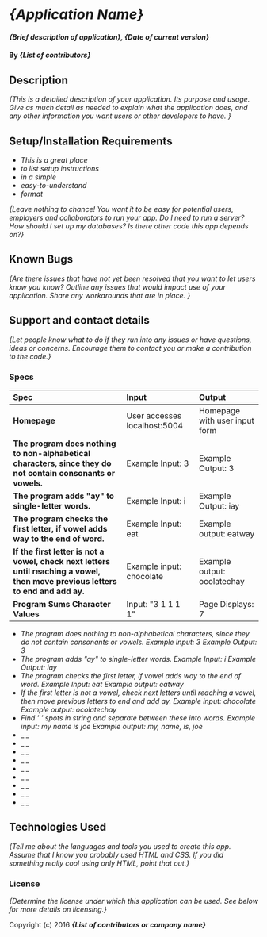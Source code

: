 # _{Application Name}_

#### _{Brief description of application}, {Date of current version}_

#### By _**{List of contributors}**_

## Description

_{This is a detailed description of your application. Its purpose and usage.  Give as much detail as needed to explain what the application does, and any other information you want users or other developers to have. }_

## Setup/Installation Requirements

* _This is a great place_
* _to list setup instructions_
* _in a simple_
* _easy-to-understand_
* _format_

_{Leave nothing to chance! You want it to be easy for potential users, employers and collaborators to run your app. Do I need to run a server? How should I set up my databases? Is there other code this app depends on?}_

## Known Bugs

_{Are there issues that have not yet been resolved that you want to let users know you know?  Outline any issues that would impact use of your application.  Share any workarounds that are in place. }_

## Support and contact details

_{Let people know what to do if they run into any issues or have questions, ideas or concerns.  Encourage them to contact you or make a contribution to the code.}_

### Specs
| Spec | Input | Output |
| :-------------     | :------------- | :------------- |
| **Homepage** | User accesses localhost:5004 | Homepage with user input form |
| **The program does nothing to non-alphabetical characters, since they do not contain consonants or vowels.** | Example Input: 3 | Example Output: 3 |
| **The program adds "ay" to single-letter words.**| Example Input: i | Example Output: iay |
| **The program checks the first letter, if vowel adds way to the end of word.**| Example Input: eat | Example output: eatway |
| **If the first letter is not a vowel, check next letters until reaching a vowel, then move previous letters to end and add ay.** | Example input: chocolate | Example output: ocolatechay |
| **Program Sums Character Values**| Input: "3 1 1 1 1" | Page Displays: 7 |
* _The program does nothing to non-alphabetical characters, since they do not contain consonants or vowels.
Example Input: 3
Example Output: 3_
* _The program adds "ay" to single-letter words.
Example Input: i
Example Output: iay_
* _The program checks the first letter, if vowel adds way to the end of word.
Example Input: eat
Example output: eatway_
* _If the first letter is not a vowel, check next letters until reaching a vowel, then move previous letters to end and add ay.
Example input: chocolate
Example output: ocolatechay_
* _Find ' ' spots in string and separate between these into words.
Example input: my name is joe
Example output: my, name, is, joe_
* _ _
* _ _
* _ _
* _ _
* _ _
* _ _
* _ _
* _ _
* _ _

## Technologies Used

_{Tell me about the languages and tools you used to create this app. Assume that I know you probably used HTML and CSS. If you did something really cool using only HTML, point that out.}_

### License

*{Determine the license under which this application can be used.  See below for more details on licensing.}*

Copyright (c) 2016 **_{List of contributors or company name}_**
